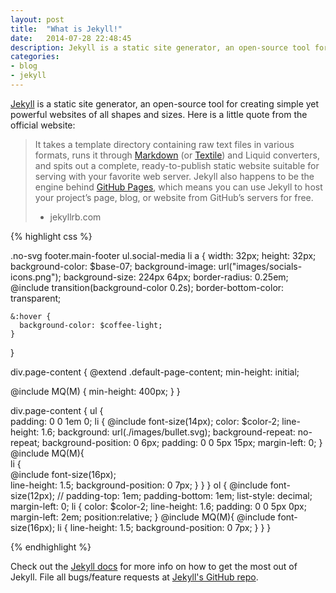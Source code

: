 ```yaml
---
layout: post
title:  "What is Jekyll!"
date:   2014-07-28 22:48:45
description: Jekyll is a static site generator, an open-source tool for creating simple yet powerful websites of all shapes and sizes.
categories:
- blog
- jekyll
---
```


[Jekyll][jekyll] is a static site generator, an open-source tool for creating simple yet powerful websites of all shapes and sizes. Here is a little quote from the official website:

> It takes a template directory containing raw text files in various formats, runs it through [Markdown][markdown] (or [Textile][textile]) and Liquid converters, and spits out a complete, ready-to-publish static website suitable for serving with your favorite web server. Jekyll also happens to be the engine behind [GitHub Pages][github-pages], which means you can use Jekyll to host your project’s page, blog, or website from GitHub’s servers for free.
> - jekyllrb.com

{% highlight css %}

.no-svg footer.main-footer ul.social-media li a {
  width: 32px;
    height: 32px;
    background-color: $base-07;
    background-image: url("images/socials-icons.png");
    background-size: 224px 64px;
    border-radius: 0.25em;
    @include transition(background-color 0.2s);
    border-bottom-color: transparent;

    &:hover {
      background-color: $coffee-light;
    }
}

div.page-content {
  @extend .default-page-content;
  min-height: initial;

  @include MQ(M) {
    min-height: 400px;
  }
}    

div.page-content {
  ul {       
    padding: 0 0 1em 0;
    li {
      @include font-size(14px);
      color: $color-2; 
      line-height: 1.6;
      background: url(./images/bullet.svg);
      background-repeat: no-repeat;
      background-position: 0 6px;
      padding: 0 0 5px 15px;
      margin-left: 0;
    }
    @include MQ(M){        
      li {         
        @include font-size(16px);  
        line-height: 1.5;
        background-position: 0 7px; 
      }
    }
  }
  ol { 
    @include font-size(12px);
    // padding-top: 1em;
    padding-bottom: 1em;
    list-style: decimal;
    margin-left: 0;
    li {
      color: $color-2; 
      line-height: 1.6;
      padding: 0 0 5px 0px;
      margin-left: 2em;
      position:relative;
    }
    @include MQ(M){
      @include font-size(16px);
      li { 
        line-height: 1.5;
        background-position: 0 7px; 
      }
    }
  }

{% endhighlight %}

Check out the [Jekyll docs][jekyll] for more info on how to get the most out of Jekyll. File all bugs/feature requests at [Jekyll's GitHub repo][jekyll-gh].

[jekyll-gh]: https://github.com/mojombo/jekyll
[jekyll]:    http://jekyllrb.com
[markdown]: http://daringfireball.net/projects/markdown/
[textile]: http://redcloth.org/textile
[github-pages]: http://pages.github.com/

